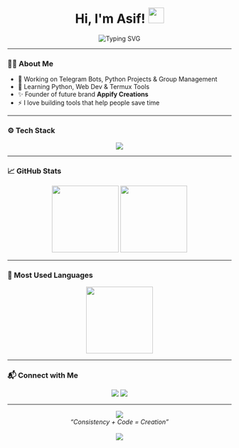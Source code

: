 <h1 align="center">Hi, I'm Asif! <img src="https://media.giphy.com/media/hvRJCLFzcasrR4ia7z/giphy.gif" width="35"></h1>

<p align="center">
  <img src="https://readme-typing-svg.demolab.com?font=Fira+Code&size=24&pause=1000&color=F75C7E&center=true&vCenter=true&width=450&lines=Python+Learner+%26+Bot+Developer;Automation+Fan+%7C+Creative+Thinker;Always+Learning+Something+New!" alt="Typing SVG" />
</p>

---

### 👨‍💻 About Me

- 🔭 Working on Telegram Bots, Python Projects & Group Management
- 🌱 Learning Python, Web Dev & Termux Tools
- ✨ Founder of future brand **Appify Creations**
- ⚡ I love building tools that help people save time

---

### ⚙️ Tech Stack

<p align="center">
  <img src="https://skillicons.dev/icons?i=python,html,css,js,github,git,linux,termux&theme=light" />
</p>

---

### 📈 GitHub Stats

<p align="center">
  <img src="https://github-readme-stats.vercel.app/api?username=Asif23r&show_icons=true&theme=tokyonight&hide_title=true&count_private=true" height="150" />
  <img src="https://github-readme-streak-stats.herokuapp.com/?user=Asif23r&theme=tokyonight" height="150" />
</p>

---

### 🧠 Most Used Languages

<p align="center">
  <img src="https://github-readme-stats.vercel.app/api/top-langs/?username=Asif23r&layout=compact&theme=tokyonight" height="150" />
</p>

---

### 📬 Connect with Me

<p align="center">
  <a href="https://t.me/ @RaazXdev"><img src="https://img.shields.io/badge/Telegram-blue?style=for-the-badge&logo=telegram" /></a>
  <a href="mailto:mdasifraza801110@gmail.com"><img src="https://img.shields.io/badge/Email-D14836?style=for-the-badge&logo=gmail&logoColor=white" /></a>
</p>

---

<p align="center">
  <img src="https://raw.githubusercontent.com/andreasbm/readme/master/assets/lines/colored.png" />
  <br>
  <i>“Consistency + Code = Creation”</i>
  <br><br>
  <img src="https://raw.githubusercontent.com/andreasbm/readme/master/assets/lines/colored.png" />
</p>
